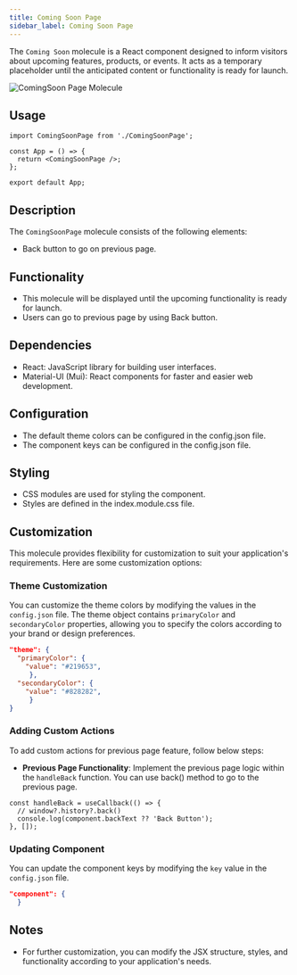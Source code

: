 ```yaml
---
title: Coming Soon Page
sidebar_label: Coming Soon Page
---
```


<head>
  <title> Coming Soon Page </title>
  <meta name="description" content="your meta content goes here" />
</head>

The `Coming Soon` molecule is a React component designed to inform visitors about upcoming features, products, or events. It acts as a temporary placeholder until the anticipated content or functionality is ready for launch.

<img src="/img/molecules/comingSoonPage.png" alt="ComingSoon Page Molecule" />

## Usage

```tsx
import ComingSoonPage from './ComingSoonPage';

const App = () => {
  return <ComingSoonPage />;
};

export default App;
```

## Description

The `ComingSoonPage` molecule consists of the following elements:

- Back button to go on previous page.

## Functionality

- This molecule will be displayed until the upcoming functionality is ready for launch.
- Users can go to previous page by using Back button.

## Dependencies

- React: JavaScript library for building user interfaces.
- Material-UI (Mui): React components for faster and easier web development.

## Configuration

- The default theme colors can be configured in the config.json file.
- The component keys can be configured in the config.json file.

## Styling

- CSS modules are used for styling the component.
- Styles are defined in the index.module.css file.

## Customization

This molecule provides flexibility for customization to suit your application's requirements. Here are some customization options:

### Theme Customization

You can customize the theme colors by modifying the values in the `config.json` file. The theme object contains `primaryColor` and `secondaryColor` properties, allowing you to specify the colors according to your brand or design preferences.

```json
"theme": {
  "primaryColor": {
    "value": "#219653",
     },
  "secondaryColor": {
    "value": "#828282",
     }
}
```

### Adding Custom Actions

To add custom actions for previous page feature, follow below steps:

- **Previous Page Functionality**: Implement the previous page logic within the `handleBack` function. You can use back() method to go to the previous page.

```tsx
const handleBack = useCallback(() => {
  // window?.history?.back()
  console.log(component.backText ?? 'Back Button');
}, []);
```

### Updating Component

You can update the component keys by modifying the `key` value in the `config.json` file.

```json
"component": {
  }
```

## Notes

- For further customization, you can modify the JSX structure, styles, and functionality according to your application's needs.
